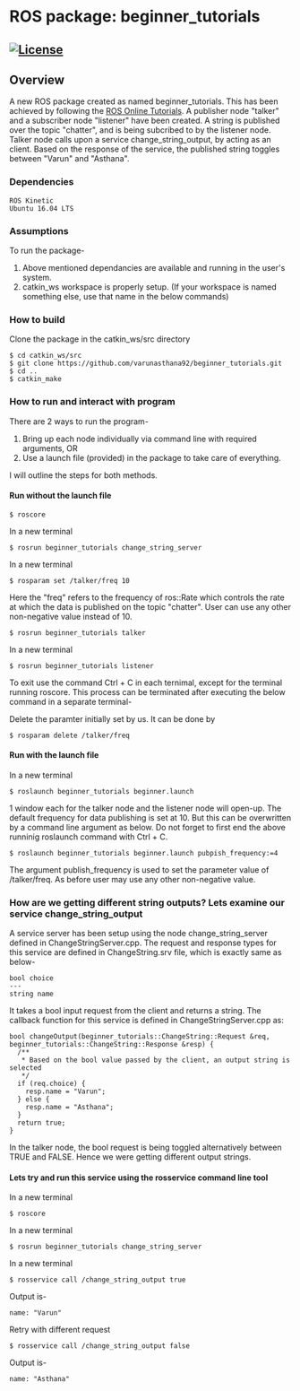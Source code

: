 # ROS package: beginner_tutorials
[![License](https://img.shields.io/badge/License-BSD%203--Clause-blue.svg)](https://opensource.org/licenses/BSD-3-Clause)
---

## Overview
A new ROS package created as named beginner_tutorials. This has been achieved by following the [ROS Online Tutorials](http://wiki.ros.org/ROS/Tutorials/).
A publisher node "talker" and a subscriber node "listener" have been created. A string is published over the topic "chatter", and is being subcribed to by the listener node. Talker node calls upon a service change_string_output, by acting as an client. Based on the response of the service, the published string toggles between "Varun" and "Asthana".

### Dependencies
```
ROS Kinetic
Ubuntu 16.04 LTS
```

### Assumptions
To run the package-
1) Above mentioned dependancies are available and running in the user's system.
2) catkin_ws workspace is properly setup.
(If your workspace is named something else, use that name in the below commands)

### How to build
Clone the package in the catkin_ws/src directory
```
$ cd catkin_ws/src
$ git clone https://github.com/varunasthana92/beginner_tutorials.git
$ cd ..
$ catkin_make
```
### How to run and interact with program
There are 2 ways to run the program-
1) Bring up each node individually via command line with required arguments, OR
2) Use a launch file (provided) in the package to take care of everything.

I will outline the steps for both methods.
#### Run without the launch file
```
$ roscore
```

In a new terminal
```
$ rosrun beginner_tutorials change_string_server
```

In a new terminal
```
$ rosparam set /talker/freq 10
```
Here the "freq" refers to the frequency of ros::Rate which controls the rate at which the data is published on the topic "chatter".
User can use any other non-negative value instead of 10.

```
$ rosrun beginner_tutorials talker
```

In a new terminal
```
$ rosrun beginner_tutorials listener
```
To exit use the command Ctrl + C in each ternimal, except for the terminal running roscore. This process can be terminated after executing the below command in a separate terminal-

Delete the paramter initially set by us. It can be done by
```
$ rosparam delete /talker/freq
```

#### Run with the launch file
In a new terminal
```
$ roslaunch beginner_tutorials beginner.launch
```
1 window each for the talker node and the listener node will open-up. The default frequency for data publishing is set at 10. But this can be overwritten by a command line argument as below. Do not forget to first end the above runninig roslaunch command with Ctrl + C.

```
$ roslaunch beginner_tutorials beginner.launch pubpish_frequency:=4
```
The argument publish_frequency is used to set the parameter value of /talker/freq. As before user may use any other non-negative value.

### How are we getting different string outputs? Lets examine our service change_string_output
A service server has been setup using the node change_string_server defined in ChangeStringServer.cpp. The request and response types for this service are defined in ChangeString.srv file, which is exactly same as below-
```
bool choice
---
string name
```
It takes a bool input request from the client and returns a string. The callback function for this service is defined in ChangeStringServer.cpp as:
```
bool changeOutput(beginner_tutorials::ChangeString::Request &req, beginner_tutorials::ChangeString::Response &resp) {
  /**
   * Based on the bool value passed by the client, an output string is selected
   */
  if (req.choice) {
    resp.name = "Varun";
  } else {
    resp.name = "Asthana";
  }
  return true;
}
```
In the talker node, the bool request is being toggled alternatively between TRUE and FALSE. Hence we were getting different output strings.

#### Lets try and run this service using the rosservice command line tool
In a new terminal
```
$ roscore
```

In a new terminal
```
$ rosrun beginner_tutorials change_string_server
```

In a new terminal
```
$ rosservice call /change_string_output true
```
Output is-
```
name: "Varun"
```
Retry with different request
```
$ rosservice call /change_string_output false
```
Output is-
```
name: "Asthana"
```

